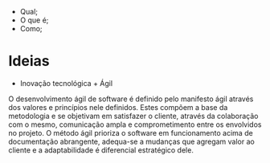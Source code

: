 
- Qual;
- O que é;
- Como; 

# Ideias
- Inovação tecnológica + Ágil

O desenvolvimento ágil de software é definido pelo manifesto ágil através dos valores e princípios nele definidos. Estes compõem a base da metodologia e se objetivam em satisfazer o cliente, através da colaboração com o mesmo, comunicação ampla e comprometimento entre os envolvidos no projeto. O método ágil prioriza o software em funcionamento acima de documentação abrangente, adequa-se a mudanças que agregam valor ao cliente e a adaptabilidade é diferencial estratégico dele.

